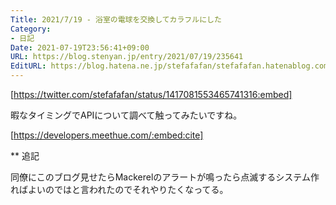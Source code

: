 ```yaml
---
Title: 2021/7/19 - 浴室の電球を交換してカラフルにした
Category:
- 日記
Date: 2021-07-19T23:56:41+09:00
URL: https://blog.stenyan.jp/entry/2021/07/19/235641
EditURL: https://blog.hatena.ne.jp/stefafafan/stefafafan.hatenablog.com/atom/entry/26006613788562974
---
```


[https://twitter.com/stefafafan/status/1417081553465741316:embed]

暇なタイミングでAPIについて調べて触ってみたいですね。

[https://developers.meethue.com/:embed:cite]

** 追記

同僚にこのブログ見せたらMackerelのアラートが鳴ったら点滅するシステム作ればよいのではと言われたのでそれやりたくなってる。
